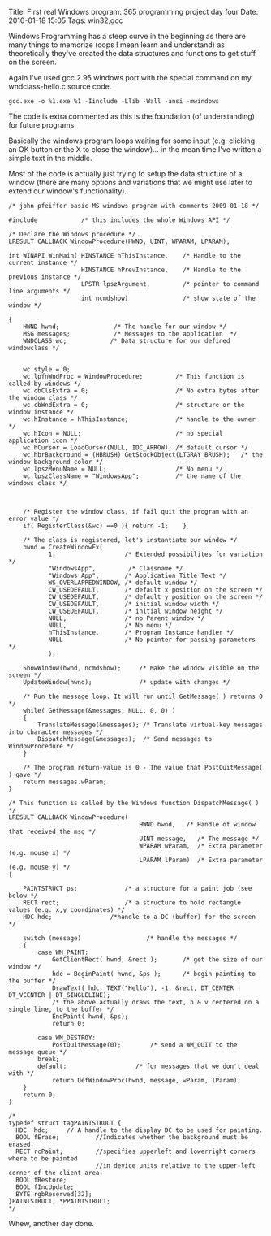Title: First real Windows program: 365 programming project day four
Date: 2010-01-18 15:05
Tags: win32,gcc

Windows Programming has a steep curve in the beginning as there are many things to memorize (oops I mean learn and understand) as theoretically they've created the data structures and functions to get stuff on the screen.

Again I've used gcc 2.95 windows port with the special command on my wndclass-hello.c source code.

`gcc.exe -o %1.exe %1 -Iinclude -Llib -Wall -ansi -mwindows`

The code is extra commented as this is the foundation (of understanding) for future programs.

Basically the windows program loops waiting for some input (e.g. clicking an OK button or the X to close the window)... in the mean time I've written a simple text in the middle.

Most of the code is actually just trying to setup the data structure of a window (there are many options and variations that we might use later to extend our window's functionality).

    /* john pfeiffer basic MS windows program with comments 2009-01-18 */
    
    #include 			/* this includes the whole Windows API */
    
    /* Declare the Windows procedure */
    LRESULT CALLBACK WindowProcedure(HWND, UINT, WPARAM, LPARAM);
    
    int WINAPI WinMain( HINSTANCE hThisInstance,    /* Handle to the current instance */
                        HINSTANCE hPrevInstance,    /* Handle to the previous instance */
                        LPSTR lpszArgument,         /* pointer to command line arguments */
                        int ncmdshow)               /* show state of the window */
    
    {
        HWND hwnd;               /* The handle for our window */
        MSG messages;            /* Messages to the application  */
        WNDCLASS wc;        	/* Data structure for our defined windowclass */
    
    
    	wc.style = 0;
        wc.lpfnWndProc = WindowProcedure;      	  /* This function is called by windows */
    	wc.cbClsExtra = 0;                        /* No extra bytes after the window class */
        wc.cbWndExtra = 0;                        /* structure or the window instance */
    	wc.hInstance = hThisInstance;		 	  /* handle to the owner */
    	wc.hIcon = NULL;						  /* no special application icon */
    	wc.hCursor = LoadCursor(NULL, IDC_ARROW); /* default cursor */
        wc.hbrBackground = (HBRUSH) GetStockObject(LTGRAY_BRUSH);	/* the window background color */
        wc.lpszMenuName = NULL; 				  /* No menu */
        wc.lpszClassName = "WindowsApp";		  /* the name of the windows class */
    
        
        
        /* Register the window class, if fail quit the program with an error value */
        if( RegisterClass(&wc) ==0 ){ return -1;	}
    
        /* The class is registered, let's instantiate our window */
        hwnd = CreateWindowEx(
               1,                   /* Extended possibilites for variation */
               "WindowsApp",         /* Classname */
               "Windows App",       /* Application Title Text */
               WS_OVERLAPPEDWINDOW, /* default window */
               CW_USEDEFAULT,       /* default x position on the screen */
               CW_USEDEFAULT,       /* default y position on the screen */
               CW_USEDEFAULT,       /* initial window width */
               CW_USEDEFAULT,       /* initial window height */
               NULL,	  	  	    /* no Parent window */
               NULL,                /* No menu */
               hThisInstance,       /* Program Instance handler */
               NULL                 /* No pointer for passing parameters */
               );
    
        ShowWindow(hwnd, ncmdshow);		/* Make the window visible on the screen */
    	UpdateWindow(hwnd);				/* update with changes */
    
        /* Run the message loop. It will run until GetMessage( ) returns 0 */
        while( GetMessage(&messages, NULL, 0, 0) )
        {           
    		TranslateMessage(&messages); /* Translate virtual-key messages into character messages */
            DispatchMessage(&messages);	 /* Send messages to WindowProcedure */
        }
    
        /* The program return-value is 0 - The value that PostQuitMessage( ) gave */
        return messages.wParam;
    }
    
    /* This function is called by the Windows function DispatchMessage( ) */
    LRESULT CALLBACK WindowProcedure(
                                        HWND hwnd,   /* Handle of window that received the msg */
                                        UINT message,   /* The message */
                                        WPARAM wParam,  /* Extra parameter (e.g. mouse x) */
                                        LPARAM lParam)  /* Extra parameter (e.g. mouse y) */
    {
    
    	PAINTSTRUCT ps;				/* a structure for a paint job (see below */
    	RECT rect;					/* a structure to hold rectangle values (e.g. x,y coordinates) */
    	HDC hdc;				/*handle to a DC (buffer) for the screen */
    
        switch (message)                  /* handle the messages */
        {
    		case WM_PAINT:
    			GetClientRect( hwnd, &rect );		/* get the size of our window */
    			hdc = BeginPaint( hwnd, &ps );		/* begin painting to the buffer */
    			DrawText( hdc, TEXT("Hello"), -1, &rect, DT_CENTER | DT_VCENTER | DT_SINGLELINE);
    			/* the above actually draws the text, h & v centered on a single line, to the buffer */
    			EndPaint( hwnd, &ps);
    			return 0;
    
    		case WM_DESTROY:
    			PostQuitMessage(0);        /* send a WM_QUIT to the message queue */
            break;
            default:                   /* for messages that we don't deal with */
    			return DefWindowProc(hwnd, message, wParam, lParam);
        }
        return 0;
    }
    
    /* 
    typedef struct tagPAINTSTRUCT {
      HDC  hdc;		// A handle to the display DC to be used for painting. 
      BOOL fErase;			//Indicates whether the background must be erased.
      RECT rcPaint;			//specifies upperleft and lowerright corners where to be painted
    						//in device units relative to the upper-left corner of the client area.  
      BOOL fRestore;
      BOOL fIncUpdate;
      BYTE rgbReserved[32];
    }PAINTSTRUCT, *PPAINTSTRUCT;
    */

Whew, another day done.